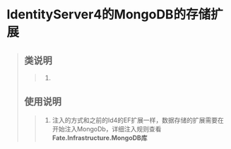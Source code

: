 ﻿# <b>IdentityServer4的MongoDB的存储扩展</b>
>## 类说明
>> 1.
>## 使用说明
>> 1. 注入的方式和之前的Id4的EF扩展一样，数据存储的扩展需要在开始注入MongoDb，详细注入规则查看<b>Fate.Infrastructure.MongoDB库</b>

